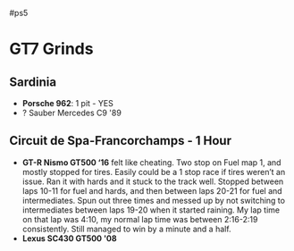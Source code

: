 #ps5 
# GT7 Grinds

## Sardinia

- **Porsche 962**: 1 pit - YES
- ? Sauber Mercedes C9 '89

## Circuit de Spa-Francorchamps - 1 Hour

- **GT-R Nismo GT500 ‘16** felt like cheating. Two stop on Fuel map 1, and mostly stopped for tires. Easily could be a 1 stop race if tires weren’t an issue. Ran it with hards and it stuck to the track well. Stopped between laps 10-11 for fuel and hards, and then between laps 20-21 for fuel and intermediates. Spun out three times and messed up by not switching to intermediates between laps 19-20 when it started raining. My lap time on that lap was 4:10, my normal lap time was between 2:16-2:19 consistently. Still managed to win by a minute and a half.
- **Lexus SC430 GT500 '08**